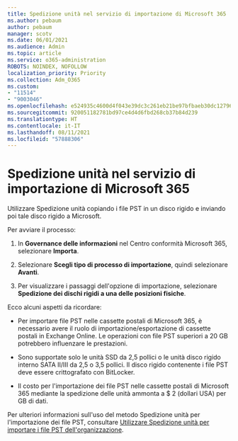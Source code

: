 ```yaml
---
title: Spedizione unità nel servizio di importazione di Microsoft 365
ms.author: pebaum
author: pebaum
manager: scotv
ms.date: 06/01/2021
ms.audience: Admin
ms.topic: article
ms.service: o365-administration
ROBOTS: NOINDEX, NOFOLLOW
localization_priority: Priority
ms.collection: Adm_O365
ms.custom:
- "11514"
- "9003046"
ms.openlocfilehash: e524935c4600d4f043e39dc3c261eb21be97bfbaeb30dc1279676e2d5578ba4b
ms.sourcegitcommit: 920051182781bd97ce4d4d6fbd268cb37b84d239
ms.translationtype: HT
ms.contentlocale: it-IT
ms.lasthandoff: 08/11/2021
ms.locfileid: "57888306"
---
```

# <a name="drive-shipping-in-the-microsoft-365-import-service"></a>Spedizione unità nel servizio di importazione di Microsoft 365

Utilizzare Spedizione unità copiando i file PST in un disco rigido e inviando poi tale disco rigido a Microsoft.

Per avviare il processo:

1. In **Governance delle informazioni** nel Centro conformità Microsoft 365, selezionare **Importa**.

1. Selezionare **Scegli tipo di processo di importazione**, quindi selezionare **Avanti**.

1. Per visualizzare i passaggi dell'opzione di importazione, selezionare **Spedizione dei dischi rigidi a una delle posizioni fisiche**.

Ecco alcuni aspetti da ricordare:

- Per importare file PST nelle cassette postali di Microsoft 365, è necessario avere il ruolo di importazione/esportazione di cassette postali in Exchange Online. Le operazioni con file PST superiori a 20 GB potrebbero influenzare le prestazioni.

- Sono supportate solo le unità SSD da 2,5 pollici o le unità disco rigido interno SATA II/III da 2,5 o 3,5 pollici.
Il disco rigido contenente i file PST deve essere crittografato con BitLocker.

- Il costo per l'importazione dei file PST nelle cassette postali di Microsoft 365 mediante la spedizione delle unità ammonta a $ 2 (dollari USA) per GB di dati.

Per ulteriori informazioni sull'uso del metodo Spedizione unità per l'importazione dei file PST, consultare [Utilizzare Spedizione unità per importare i file PST dell'organizzazione](https://docs.microsoft.com/microsoft-365/compliance/use-drive-shipping-to-import-pst-files-to-office-365).